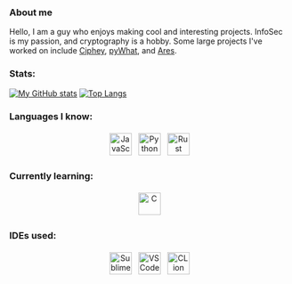 ### About me

Hello, I am a guy who enjoys making cool and interesting projects. InfoSec is my passion, and cryptography is a hobby.
Some large projects I've worked on include [Ciphey](https://github.com/Ciphey/Ciphey), [pyWhat](https://github.com/bee-san/pyWhat), and [Ares](https://github.com/bee-san/Ares). 

### Stats:

[![My GitHub stats](https://github-readme-stats.vercel.app/api?username=SkeletalDemise&count_private=true&show_icons=true&theme=radical)](https://github.com/SkeletalDemise)
[![Top Langs](https://github-readme-stats.vercel.app/api/top-langs/?username=SkeletalDemise&count_private=true&show_icons=true&theme=radical)](https://github.com/SkeletalDemise)

### Languages I know:

<p align="center">
  <a href="https://developer.mozilla.org/en-US/docs/Web/JavaScript"><img src="https://github.com/yurijserrano/Github-Profile-Readme-Logos/raw/master/programming%20languages/javascript.svg" alt="JavaScript" height="40" style="vertical-align:top; margin:4px"></a>
  <a href="https://www.python.org/"><img src="https://github.com/yurijserrano/Github-Profile-Readme-Logos/raw/master/programming%20languages/python.svg" alt="Python" height="40" style="vertical-align:top; margin:4px"></a>
  <a href="https://www.rust-lang.org/"><img src="https://github.com/yurijserrano/Github-Profile-Readme-Logos/raw/master/programming%20languages/rust.svg" alt="Rust" height="40" style="vertical-align:top; margin:4px"></a>
</p>

### Currently learning:

<p align="center">
  <a href="https://en.wikipedia.org/wiki/C_(programming_language)"><img src="https://github.com/yurijserrano/Github-Profile-Readme-Logos/raw/master/programming%20languages/c.svg" alt="C" height="40" style="vertical-align:top; margin:4px"></a>
</p>

### IDEs used:

<p align="center">
  <a href="https://www.sublimetext.com/"><img src="https://github.com/yurijserrano/Github-Profile-Readme-Logos/raw/master/text%20editors/sublime.svg" alt="Sublime Text" height="40" style="vertical-align:top; margin:4px"></a>
  <a href="https://code.visualstudio.com/"><img src="https://github.com/yurijserrano/Github-Profile-Readme-Logos/raw/master/text%20editors/vscode.svg" alt="VSCode" height="40" style="vertical-align:top; margin:4px"></a>
  <a href="https://www.jetbrains.com/clion/"><img src="https://github.com/yurijserrano/Github-Profile-Readme-Logos/raw/master/ides/clion.png" alt="CLion" height="40" style="vertical-align:top; margin:4px"></a>
</p>
